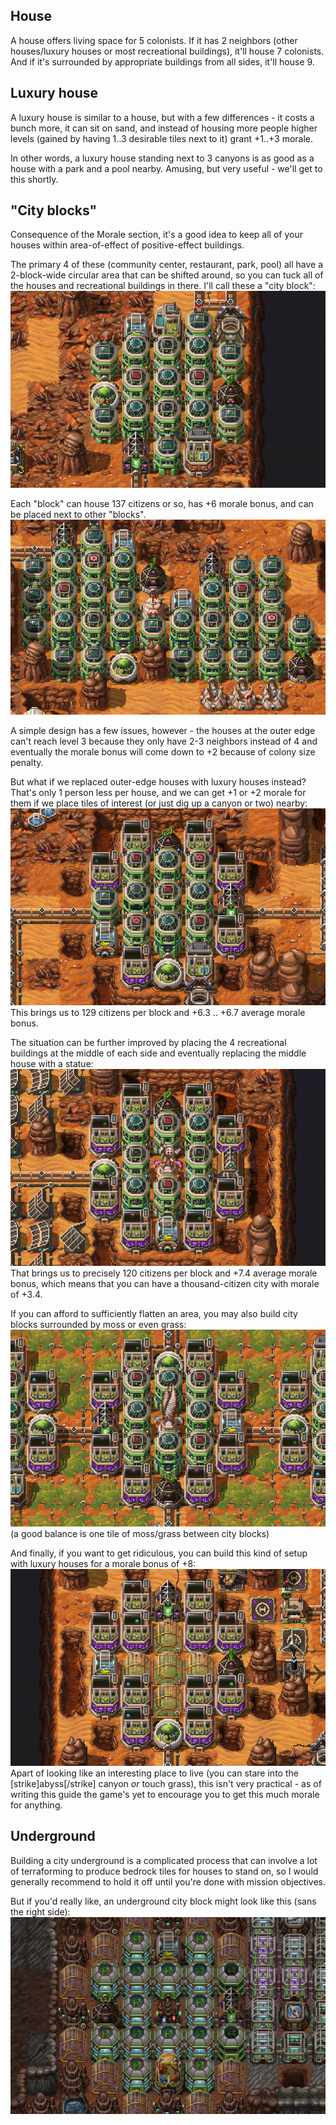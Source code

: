 ## House
A house offers living space for 5 colonists.
If it has 2 neighbors (other houses/luxury houses or most recreational buildings), it'll house 7 colonists.
And if it's surrounded by appropriate buildings from all sides, it'll house 9.

## Luxury house
A luxury house is similar to a house, but with a few differences - it costs a bunch more, it can sit on sand, and instead of housing more people higher levels (gained by having 1..3 desirable tiles next to it) grant +1..+3 morale.

In other words, a luxury house standing next to 3 canyons is as good as a house with a park and a pool nearby. Amusing, but very useful - we'll get to this shortly.

## "City blocks"

Consequence of the Morale section, it's a good idea to keep all of your houses within area-of-effect of positive-effect buildings.

The primary 4 of these (community center, restaurant, park, pool) all have a 2-block-wide circular area that can be shifted around, so you can tuck all of the houses and recreational buildings in there. I'll call these a "city block":  
![](img/resi-std.png)

Each "block" can house 137 citizens or so, has +6 morale bonus, and can be placed next to other "blocks".  
![](img/resi-std-2.png)

A simple design has a few issues, however - the houses at the outer edge can't reach level 3 because they only have 2-3 neighbors instead of 4 and eventually the morale bonus will come down to +2 because of colony size penalty.

But what if we replaced outer-edge houses with luxury houses instead? That's only 1 person less per house, and we can get +1 or +2 morale for them if we place tiles of interest (or just dig up a canyon or two) nearby:  
![](img/resi-lux-1.png)  
This brings us to 129 citizens per block and +6.3 .. +6.7 average morale bonus.

The situation can be further improved by placing the 4 recreational buildings at the middle of each side and eventually replacing the middle house with a statue:  
![](img/resi-lux-2.png)  
That brings us to precisely 120 citizens per block and +7.4 average morale bonus, which means that you can have a thousand-citizen city with morale of +3.4.

If you can afford to sufficiently flatten an area, you may also build city blocks surrounded by moss or even grass:  
![](img/resi-lux-4.png)  
(a good balance is one tile of moss/grass between city blocks)

And finally, if you want to get ridiculous, you can build this kind of setup with luxury houses for a morale bonus of +8:  
![](img/luxury-max.png)  
Apart of looking like an interesting place to live (you can stare into the [strike]abyss[/strike] canyon *or* touch grass), this isn't very practical - as of writing this guide the game's yet to encourage you to get this much morale for anything.

## Underground
Building a city underground is a complicated process that can involve a lot of terraforming to produce bedrock tiles for houses to stand on, so I would generally recommend to hold it off until you're done with mission objectives.

But if you'd really like, an underground city block might look like this (sans the right side):  
![](img/resi-underground.png)